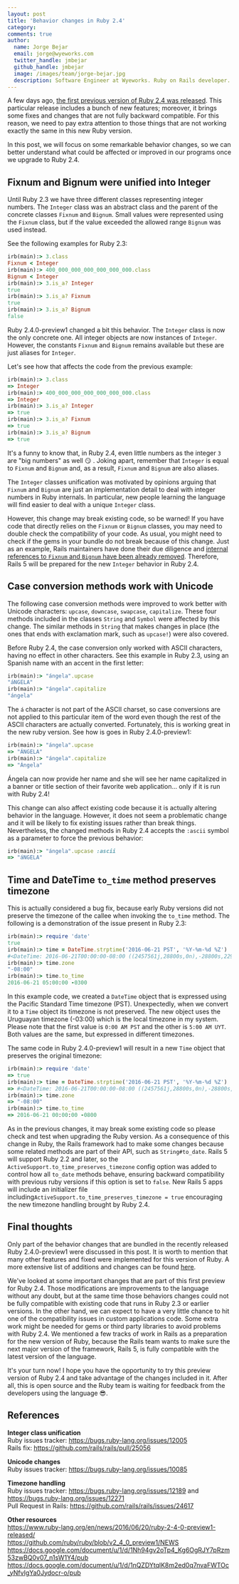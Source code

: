 ```yaml
---
layout: post
title: 'Behavior changes in Ruby 2.4'
category: 
comments: true
author:
  name: Jorge Bejar
  email: jorge@wyeworks.com
  twitter_handle: jmbejar
  github_handle: jmbejar
  image: /images/team/jorge-bejar.jpg
  description: Software Engineer at Wyeworks. Ruby on Rails developer.
---
```


A few days ago, [the first previous version of Ruby 2.4 was released](https://www.ruby-lang.org/en/news/2016/06/20/ruby-2-4-0-preview1-released/). This particular release includes a bunch of new features; moreover, it brings some fixes and changes that are not fully backward compatible. For this reason, we need to pay extra attention to those things that are not working exactly the same in this new Ruby version.

In this post, we will focus on some remarkable behavior changes, so we can better understand what could be affected or improved in our programs once we upgrade to Ruby 2.4.

<!--more-->

## Fixnum and Bignum were unified into Integer

Until Ruby 2.3 we have three different classes representing integer numbers. The `Integer` class was an abstract class and the parent of the concrete classes `Fixnum` and `Bignum`. Small values were represented using the `Fixnum` class, but if the value exceeded the allowed range `Bignum` was used instead.

See the following examples for Ruby 2.3:

```ruby
irb(main):> 3.class
Fixnum < Integer
irb(main):> 400_000_000_000_000_000_000.class
Bignum < Integer
irb(main):> 3.is_a? Integer
true
irb(main):> 3.is_a? Fixnum
true
irb(main):> 3.is_a? Bignum
false
```

Ruby 2.4.0-preview1 changed a bit this behavior. The `Integer` class is now the only concrete one. All integer objects are now instances of `Integer`. However, the constants `Fixnum` and `Bignum` remains available but these are just aliases for `Integer`.

Let's see how that affects the code from the previous example:

```ruby
irb(main):> 3.class
=> Integer
irb(main):> 400_000_000_000_000_000_000.class
=> Integer
irb(main):> 3.is_a? Integer
=> true
irb(main):> 3.is_a? Fixnum
=> true
irb(main):> 3.is_a? Bignum
=> true
```

It's a funny to know that, in Ruby 2.4, even little numbers as the integer `3` are "big numbers" as well 😏 . Joking apart, remember that `Integer` is equal to `Fixnum` and `Bignum` and, as a result, `Fixnum` and `Bignum` are also aliases.

The `Integer` classes unification was motivated by opinions arguing that `Fixnum` and `Bignum` are just an implementation detail to deal with integer numbers in Ruby internals. In particular, new people learning the language will find easier to deal with a unique `Integer` class.

However, this change may break existing code, so be warned! If you have code that directly relies on the `Fixnum` or `Bignum` classes, you may need to double check the compatibility of your code. As usual, you might need to check if the gems in your bundle do not break because of this change. Just as an example, Rails maintainers have done their due diligence and [internal references to `Fixnum` and `Bignum` have been already removed](https://github.com/rails/rails/pull/25056). Therefore, Rails 5 will be prepared for the new `Integer` behavior in Ruby 2.4.

## Case conversion methods work with Unicode

The following case conversion methods were improved to work better with Unicode characters: `upcase`, `downcase`, `swapcase`, `capitalize`. These four methods included in the classes `String` and `Symbol` were affected by this change. The similar methods in `String` that makes changes in place (the ones that ends with exclamation mark, such as `upcase!`) were also covered.

Before Ruby 2.4, the case conversion only worked with ASCII characters, having no effect in other characters. See this example in Ruby 2.3, using an Spanish name with an accent in the first letter:

```ruby
irb(main):> "ángela".upcase
"áNGELA"
irb(main):> "ángela".capitalize
"ángela"
```

The `á` character is not part of the ASCII charset, so case conversions are not applied to this particular item of the word even though the rest of the ASCII characters are actually converted. Fortunately, this is working great in the new ruby version. See how is goes in Ruby 2.4.0-preview1:

```ruby
irb(main):> "ángela".upcase
=> "ÁNGELA"
irb(main):> "ángela".capitalize
=> "Ángela"
```

Ángela can now provide her name and she will see her name capitalized in a banner or title section of their favorite web application... only if it is run with Ruby 2.4!

This change can also affect existing code because it is actually altering behavior in the language. However, it does not seem a problematic change and it will be likely to fix existing issues rather than break things. Nevertheless, the changed methods in Ruby 2.4 accepts the `:ascii` symbol as a parameter to force the previous behavior:

```ruby
irb(main):> "ángela".upcase :ascii
=> "áNGELA"  
```

## Time and DateTime `to_time` method preserves timezone 

This is actually considered a bug fix, because early Ruby versions did not preserve the timezone of the callee when invoking the `to_time` method. The following is a demonstration of the issue present in Ruby 2.3:

```ruby
irb(main):> require 'date'
true
irb(main):> time = DateTime.strptime('2016-06-21 PST', '%Y-%m-%d %Z')
#<DateTime: 2016-06-21T00:00:00-08:00 ((2457561j,28800s,0n),-28800s,2299161j)>
irb(main):> time.zone
"-08:00"
irb(main):> time.to_time
2016-06-21 05:00:00 -0300
```

In this example code, we created a `DateTime` object that is expressed using the Pacific Standard Time timezone (PST). Unexpectedly, when we convert it to a `Time` object its timezone is not preserved. The new object uses the Uruguayan timezone (-03:00) which is the local timezone in my system. Please note that the first value is `0:00 AM PST` and the other is `5:00 AM UYT`. Both values are the same, but expressed in different timezones.

The same code in Ruby 2.4.0-preview1 will result in a new `Time` object that preserves the original timezone:

```ruby
irb(main):> require 'date'
=> true
irb(main):> time = DateTime.strptime('2016-06-21 PST', '%Y-%m-%d %Z')
=> #<DateTime: 2016-06-21T00:00:00-08:00 ((2457561j,28800s,0n),-28800s,2299161j)>
irb(main):> time.zone
=> "-08:00"
irb(main):> time.to_time
=> 2016-06-21 00:00:00 -0800
```

As in the previous changes, it may break some existing code so please check and test when upgrading the Ruby version. As a consequence of this change in Ruby, the Rails framework had to make some changes because some related methods are part of their API, such as `String#to_date`. Rails 5 will support Ruby 2.2 and later, so the `ActiveSupport.to_time_preserves_timezone` config option was added to control how all `to_date` methods behave, ensuring backward compatibility with previous ruby versions if this option is set to `false`.  New Rails 5 apps will include an initializer file including`ActiveSupport.to_time_preserves_timezone = true` encouraging the new timezone handling brought by Ruby 2.4.

## Final thoughts

Only part of the behavior changes that are bundled in the recently released Ruby 2.4.0-preview1 were discussed in this post. It is worth to mention that many other features and fixed were implemented for this version of Ruby. A more extensive list of additions and changes can be found [here](https://github.com/ruby/ruby/blob/v2_4_0_preview1/NEWS).

We've looked at some important changes that are part of this first preview for Ruby 2.4. Those modifications are improvements to the language without any doubt, but at the same time those behaviors changes could not be fully compatible with existing code that runs in Ruby 2.3 or earlier versions. In the other hand, we can expect to have a very little chance to hit one of the compatibility issues in custom applications code. Some extra work might be needed for gems or third party libraries to avoid problems with Ruby 2.4. We mentioned a few tracks of work in Rails as a preparation for the new version of Ruby, because the Rails team wants to make sure the next major version of the framework, Rails 5, is fully compatible with the latest version of the language.

It's your turn now! I hope you have the opportunity to try this preview version of Ruby 2.4 and take advantage of the changes included in it. After all, this is open source and the Ruby team is waiting for feedback from the developers using the language 😎.

## References

__Integer class unification__<br/>
Ruby issues tracker: https://bugs.ruby-lang.org/issues/12005<br/>
Rails fix: https://github.com/rails/rails/pull/25056<br/>

__Unicode changes__<br/>
Ruby issues tracker: https://bugs.ruby-lang.org/issues/10085

__Timezone handling__<br/>
Ruby issues tracker: https://bugs.ruby-lang.org/issues/12189 and https://bugs.ruby-lang.org/issues/12271<br/>
Pull Request in Rails: https://github.com/rails/rails/issues/24617

__Other resources__<br/>
https://www.ruby-lang.org/en/news/2016/06/20/ruby-2-4-0-preview1-released/<br/>
https://github.com/ruby/ruby/blob/v2_4_0_preview1/NEWS<br/>
https://docs.google.com/document/u/1/d/1Nh94gv2oTp4_Kg6OgRJY7pRzm53zwBQ0v07_n1sW1Y4/pub<br/>
https://docs.google.com/document/u/1/d/1nQZDYtqlK8m2ed0q7nvaFWTOc_yNfvIgYa0Jydocr-o/pub
